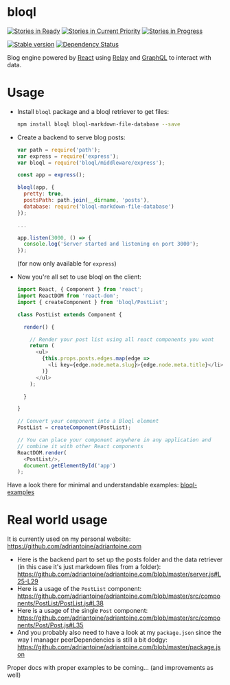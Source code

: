 # bloql

[![Stories in Ready](https://badge.waffle.io/adriantoine/bloql.svg?label=ready&title=Ready)](http://waffle.io/adriantoine/bloql)
[![Stories in Current Priority](https://badge.waffle.io/adriantoine/bloql.svg?label=current%20priority&title=Current%20Priority)](http://waffle.io/adriantoine/bloql)
[![Stories in Progress](https://badge.waffle.io/adriantoine/bloql.svg?label=in%20progress&title=In%20Progress)](http://waffle.io/adriantoine/bloql)

[![Stable version](https://img.shields.io/npm/v/bloql.svg?style=flat)](https://www.npmjs.com/package/bloql)
[![Dependency Status](https://img.shields.io/gemnasium/adriantoine/bloql.svg?style=flat)](https://gemnasium.com/adriantoine/bloql)

Blog engine powered by [React](https://facebook.github.io/react/) using [Relay](https://facebook.github.io/relay/) and [GraphQL](https://facebook.github.io/graphql/) to interact with data.

# Usage
- Install `bloql` package and a bloql retriever to get files:
  ```bash
  npm install bloql bloql-markdown-file-database --save
  ```

- Create a backend to serve blog posts:
  ```js
  var path = require('path');
  var express = require('express');
  var bloql = require('bloql/middleware/express');

  const app = express();

  bloql(app, {
    pretty: true,
    postsPath: path.join(__dirname, 'posts'),
    database: require('bloql-markdown-file-database')
  });

  ...

  app.listen(3000, () => {
    console.log('Server started and listening on port 3000');
  });
  ```
  (for now only available for `express`)

- Now you're all set to use bloql on the client:
  ```js
  import React, { Component } from 'react';
  import ReactDOM from 'react-dom';
  import { createComponent } from 'bloql/PostList';

  class PostList extends Component {

    render() {

      // Render your post list using all react components you want
      return (
        <ul>
          {this.props.posts.edges.map(edge =>
            <li key={edge.node.meta.slug}>{edge.node.meta.title}</li>
          )}
        </ul>
      );

    }

  }

  // Convert your component into a Bloql element
  PostList = createComponent(PostList);

  // You can place your component anywhere in any application and
  // combine it with other React components
  ReactDOM.render(
    <PostList/>,
    document.getElementById('app')
  );
  ```

Have a look there for minimal and understandable examples: [bloql-examples](https://github.com/adriantoine/bloql-examples)

# Real world usage

It is currently used on my personal website: https://github.com/adriantoine/adriantoine.com

- Here is the backend part to set up the posts folder and the data retriever (in this case it's just markdown files from a folder): https://github.com/adriantoine/adriantoine.com/blob/master/server.js#L25-L29
- Here is a usage of the `PostList` component: https://github.com/adriantoine/adriantoine.com/blob/master/src/components/PostList/PostList.js#L38
- Here is a usage of the single `Post` component: https://github.com/adriantoine/adriantoine.com/blob/master/src/components/Post/Post.js#L35
- And you probably also need to have a look at my `package.json` since the way I manager peerDependencies is still a bit dodgy: https://github.com/adriantoine/adriantoine.com/blob/master/package.json

Proper docs with proper examples to be coming... (and improvements as well)
